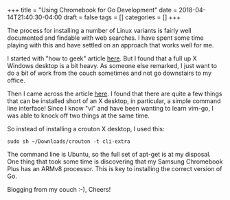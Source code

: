 +++
title = "Using Chromebook for Go Development"
date = 2018-04-14T21:40:30-04:00
draft = false
tags = []
categories = []
+++

The process for installing a number of Linux variants is fairly
well documented and findable with web searches.
I have spent some time playing with this and have settled
on an approach that works well for me.

I started with "how to geek" article
[here](https://www.howtogeek.com/162120/how-to-install-ubuntu-linux-on-your-chromebook-with-crouton/).
But I found that a full up X Windows desktop is a bit heavy.
As someone else remarked, I just want to do a bit of work
from the couch sometimes and not go downstairs to my office.

Then I came across the article
[here](https://solarianprogrammer.com/2017/09/11/two-weeks-programming-chromebook-challenge/).
I found that there are quite a few things that can be installed
short of an X desktop, in particular, a simple command line interface!
Since I know "vi" and have been wanting to learn vim-go,
I was able to knock off two things at the same time.

So instead of installing a crouton X desktop, I used this:

```
sudo sh ~/Downloads/crouton -t cli-extra
```

The command line is Ubuntu, so the full set of apt-get is at my disposal.
One thing that took some time is discovering that my Samsung Chromebook Plus
has an ARMv8 processor. This is key to installing the correct version of Go.

Blogging from my couch :-),
Cheers!
